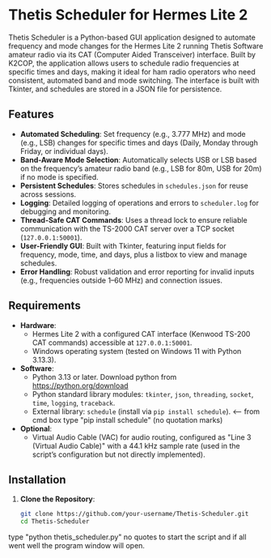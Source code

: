 # Thetis Scheduler for Hermes Lite 2

Thetis Scheduler is a Python-based GUI application designed to automate frequency and mode changes for the Hermes Lite 2 running Thetis Software amateur radio via its CAT (Computer Aided Transceiver) interface. Built by K2COP, the application allows users to schedule radio frequencies at specific times and days, making it ideal for ham radio operators who need consistent, automated band and mode switching. The interface is built with Tkinter, and schedules are stored in a JSON file for persistence.

## Features
- **Automated Scheduling**: Set frequency (e.g., 3.777 MHz) and mode (e.g., LSB) changes for specific times and days (Daily, Monday through Friday, or individual days).
- **Band-Aware Mode Selection**: Automatically selects USB or LSB based on the frequency’s amateur radio band (e.g., LSB for 80m, USB for 20m) if no mode is specified.
- **Persistent Schedules**: Stores schedules in `schedules.json` for reuse across sessions.
- **Logging**: Detailed logging of operations and errors to `scheduler.log` for debugging and monitoring.
- **Thread-Safe CAT Commands**: Uses a thread lock to ensure reliable communication with the TS-2000 CAT server over a TCP socket (`127.0.0.1:50001`).
- **User-Friendly GUI**: Built with Tkinter, featuring input fields for frequency, mode, time, and days, plus a listbox to view and manage schedules.
- **Error Handling**: Robust validation and error reporting for invalid inputs (e.g., frequencies outside 1–60 MHz) and connection issues.

## Requirements
- **Hardware**:
  - Hermes Lite 2 with a configured CAT interface (Kenwood TS-200 CAT commands) accessible at `127.0.0.1:50001`.
  - Windows operating system (tested on Windows 11 with Python 3.13.3).
- **Software**:
  - Python 3.13 or later. Download python from https://python.org/download
  - Python standard library modules: `tkinter`, `json`, `threading`, `socket`, `time`, `logging`, `traceback`.
  - External library: `schedule` (install via `pip install schedule`). <--  from cmd box type "pip install schedule" (no quotation marks)
- **Optional**:
  - Virtual Audio Cable (VAC) for audio routing, configured as "Line 3 (Virtual Audio Cable)" with a 44.1 kHz sample rate (used in the script’s configuration but not directly implemented).

## Installation
1. **Clone the Repository**:
   ```bash
   git clone https://github.com/your-username/Thetis-Scheduler.git
   cd Thetis-Scheduler
type "python thetis_scheduler.py"  no quotes to start the script and if all went well the program window will open.
